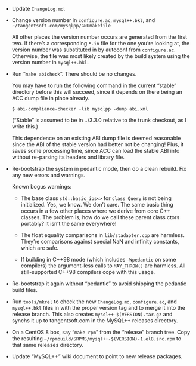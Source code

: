 -   Update `ChangeLog.md`.

-   Change version number in `configure.ac`, `mysql++.bkl`, and
    `~/tangentsoft.com/mysqlpp/GNUmakefile`

    All other places the version number occurs are generated from the
    first two. If there’s a corresponding `*.in` file for the one you’re
    looking at, the version number was substituted in by autoconf from
    `configure.ac`. Otherwise, the file was most likely created by the
    build system using the version number in `mysql++.bkl`.

-   Run “`make abicheck`”. There should be no changes.

    You may have to run the following command in the current “stable”
    directory before this will succeed, since it depends on there being
    an ACC dump file in place already.

        $ abi-compliance-checker -lib mysqlpp -dump abi.xml

    (“Stable” is assumed to be in ../3.3.0 relative to the trunk
    checkout, as I write this.)

    This dependence on an existing ABI dump file is deemed reasonable
    since the ABI of the stable version had better not be changing!
    Plus, it saves some processing time, since ACC can load the stable
    ABI info without re-parsing its headers and library file.

-   Re-bootstrap the system in pedantic mode, then do a clean rebuild.
    Fix any new errors and warnings.

    Known bogus warnings:

    -   The base class `std::basic_ios<>` for `class Query` is not being
        initialized.  Yes, we know.  We don’t care.  The same basic
        thing occurs in a few other places where we derive from core C++
        classes.  The problem is, how do we call these parent class ctors
        portably?  It isn’t the same everywhere!

    -   The float equality comparisons in `lib/stadapter.cpp` are
        harmless.  They’re comparisons against special NaN and infinity
        constants, which are safe.

    -   If building in C++98 mode (which includes `-Wpedantic` on some
        compilers) the argument-less calls to `MAY_THROW()` are
        harmless.  All still-supported C++98 compilers cope with this
        usage.

-   Re-bootstrap it again without “pedantic” to avoid shipping the
    pedantic build files.

-   Run `tools/mkrel` to check the new `ChangeLog.md`, `configure.ac`, and
    `mysql++.bkl` files in with the proper version tag and to merge it into
    the release branch. This also creates `mysql++-$(VERSION).tar.gz` and
    synchs it up to tangentsoft.com in the MySQL++ releases directory.

-   On a CentOS 8 box, say “`make rpm`” from the “release” branch tree.
    Copy the resulting `~/rpmbuild/SRPMS/mysql++-$(VERSION)-1.el8.src.rpm`
    to that same releases directory.

-   Update “MySQL++” wiki document to point to new release packages.
